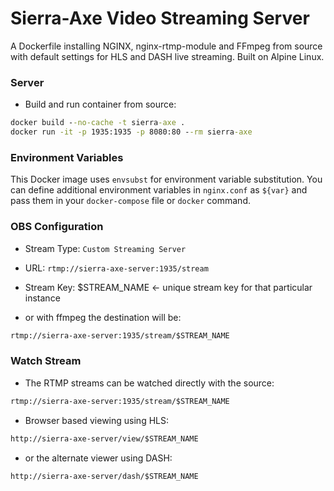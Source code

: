 # Sierra-Axe Video Streaming Server

A Dockerfile installing NGINX, nginx-rtmp-module and FFmpeg from source with
default settings for HLS and DASH live streaming. Built on Alpine Linux.


### Server

* Build and run container from source:

```cmd
docker build --no-cache -t sierra-axe .
docker run -it -p 1935:1935 -p 8080:80 --rm sierra-axe
```

### Environment Variables

This Docker image uses `envsubst` for environment variable substitution. You can define additional environment variables in `nginx.conf` as `${var}` and pass them in your `docker-compose` file or `docker` command.

### OBS Configuration

* Stream Type: `Custom Streaming Server`
* URL: `rtmp://sierra-axe-server:1935/stream`
* Stream Key: $STREAM_NAME <- unique stream key for that particular instance

* or with ffmpeg the destination will be:

```cmd
rtmp://sierra-axe-server:1935/stream/$STREAM_NAME
```

### Watch Stream

* The RTMP streams can be watched directly with the source:

```cmd
rtmp://sierra-axe-server:1935/stream/$STREAM_NAME
```

* Browser based viewing using HLS:

```cmd
http://sierra-axe-server/view/$STREAM_NAME
```

* or the alternate viewer using DASH:

```cmd
http://sierra-axe-server/dash/$STREAM_NAME
```
